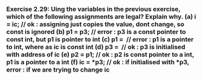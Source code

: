 ### Exercise 2.29: Uing the variables in the previous exercise, which of the following assignments are legal? Explain why.    (a) i = ic;          //  ok : assigning just copies the value, dont change, so const is ignored    (b) p1 = p3;         //  error : p3 is a const pointer to const int, but p1 is pointer to int     (c) p1 = &ic;        //  error : p1 is a pointer to int, where as ic is const int    (d) p3 = &ic;        //  ok : p3 is initialised with address of ic    (e) p2 = p1;         //  ok : p2 is const pointer to a int, p1 is a pointer to a int    (f) ic = *p3;        //  ok : if initialised with *p3, error : if we are trying to change ic